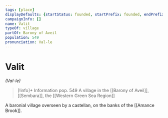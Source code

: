 ```yaml
---
tags: [place]
displayDefaults: {startStatus: founded, startPrefix: founded, endPrefix: destroyed, endStatus: destroyed}
campaignInfo: []
name: Valit
typeOf: village
partOf: Barony of Aveil
population: 549
pronunciation: Val-le
---
```

# Valit
*(Val-le)*
>[!info]+ Information
> pop. 549
> A  village in the [[Barony of Aveil]], [[Sembara]], the [[Western Green Sea Region]]

A baronial village overseen by a castellan, on the banks of the [[Amance Brook]]. 

